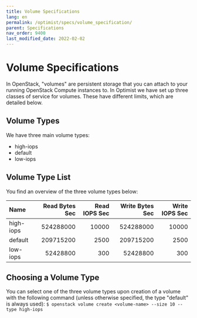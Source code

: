 ```yaml
---
title: Volume Specifications
lang: en
permalink: /optimist/specs/volume_specification/
parent: Specifications
nav_order: 9400
last_modified_date: 2022-02-02
---
```


# Volume Specifications

In OpenStack, "volumes" are persistent storage that you can attach to your running OpenStack Compute instances to. In Optimist we have set up three classes of service for volumes. These have different limits, which are detailed below.

## Volume Types

We have three main volume types:

* high-iops
* default
* low-iops

## Volume Type List

You find an overview of the three volume types below:

| Name          | Read Bytes Sec | Read IOPS Sec  | Write Bytes Sec | Write IOPS Sec |
| :------------ | -------------: | -------------: | --------------: | -------------: |
| high-iops     | 524288000      | 10000          | 524288000       | 10000          |
| default       | 209715200      | 2500           | 209715200       | 2500           |
| low-iops      | 52428800       | 300            | 52428800        | 300            |

## Choosing a Volume Type

You can select one of the three volume types upon creation of a volume with the following command (unless otherwise specified, the type "default" is always used):
`$ openstack volume create <volume-name> --size 10 --type high-iops`
